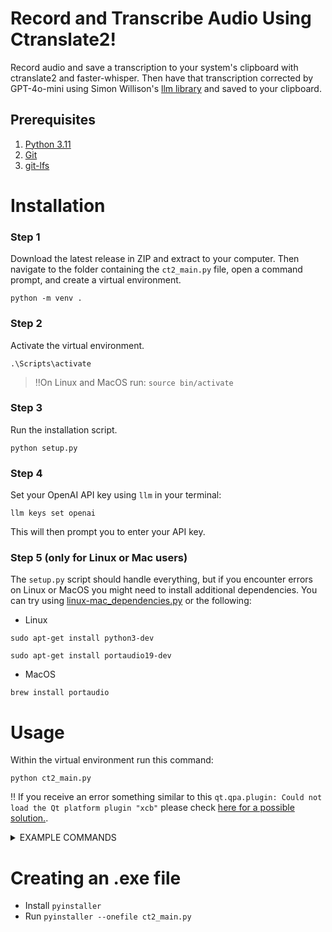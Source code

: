 # Record and Transcribe Audio Using Ctranslate2!

Record audio and save a transcription to your system's clipboard with ctranslate2 and faster-whisper. Then have that transcription corrected by GPT-4o-mini using Simon Willison's [llm library](https://github.com/simonw/llm) and saved to your clipboard.

## Prerequisites
1) [Python 3.11](https://www.python.org/downloads/release/python-3119/)
2) [Git](https://git-scm.com/downloads)
3) [git-lfs](https://git-lfs.com/)

# Installation

### Step 1

Download the latest release in ZIP and extract to your computer.  Then navigate to the folder containing the ```ct2_main.py``` file, open a command prompt, and create a virtual environment.
```
python -m venv .
```
### Step 2
Activate the virtual environment.
```
.\Scripts\activate
```
  > ‼️On Linux and MacOS run: ```source bin/activate```
### Step 3
Run the installation script.
```
python setup.py
```
### Step 4
Set your OpenAI API key using `llm` in your terminal:
```
llm keys set openai
```
This will then prompt you to enter your API key.

### Step 5 (only for Linux or Mac users)
The ```setup.py``` script should handle everything, but if you encounter errors on Linux or MacOS you might need to install additional dependencies.  You can try using [linux-mac_dependencies.py](https://github.com/mikecreighton/ctranslate2-faster-whisper-transcriber/blob/main/linux-mac_dependencies.py) or the following:
* Linux
```
sudo apt-get install python3-dev
```
```
sudo apt-get install portaudio19-dev
```
* MacOS
```
brew install portaudio
```

# Usage
Within the virtual environment run this command:
```
python ct2_main.py
```
‼️ If you receive an error something similar to this ```qt.qpa.plugin: Could not load the Qt platform plugin "xcb"``` please check [here for a possible solution.](https://github.com/BBC-Esq/ctranslate2-faster-whisper-transcriber/issues/1).

<details><summary>EXAMPLE COMMANDS</summary>

![image](https://github.com/BBC-Esq/ctranslate2-faster-whisper-transcriber/assets/108230321/a00f9625-4aad-44e9-b6aa-5ebddd63ace4)


The first time using the program, click "Update Settings" button to download the model. After that, you can change the model and quantization (and device) by simply changing the settings and clicking "Update Settings" again.

Click start recording, speak, then stop recording. Then just use ```control + v``` or right click "paste" the transcription into wherever you want; for example, into the chat box for your LLM!

Remember, anytime you want to restart the program, make sure to activate the virtual environment first!

</details>

# Creating an .exe file

* Install ```pyinstaller```
* Run ```pyinstaller --onefile ct2_main.py```